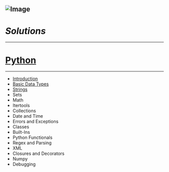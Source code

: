 ![Image](https://blog.hackerrank.com/wp-content/uploads/2018/03/HR-Logo-Main.png)
---
# *Solutions*
---
# [Python](https://www.hackerrank.com/domains/python?badge_type=python&filters%5Bstatus%5D%5B%5D=solved)
---
* [Introduction](https://github.com/SachinHR/Hackerrank_Solution/blob/master/Python/Introduction.py)
* [Basic Data Types](https://github.com/SachinHR/Hackerrank_Solution/blob/master/Python/Basic_Data_Types.py)
* [Strings](https://github.com/SachinHR/Hackerrank_Solution/blob/master/Python/Strings.py)
* Sets
* Math
* Itertools
* Collections
* Date and Time
* Errors and Exceptions
* Classes
* Built-Ins
* Python Functionals
* Regex and Parsing
* XML
* Closures and Decorators
* Numpy
* Debugging
